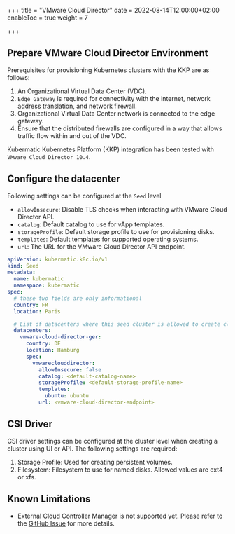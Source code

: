 +++
title = "VMware Cloud Director"
date = 2022-08-14T12:00:00+02:00
enableToc = true
weight = 7

+++

## Prepare VMware Cloud Director Environment

Prerequisites for provisioning Kubernetes clusters with the KKP are as follows:

1. An Organizational Virtual Data Center (VDC).
2. `Edge Gateway` is required for connectivity with the internet, network address translation, and network firewall.
3. Organizational Virtual Data Center network is connected to the edge gateway.
4. Ensure that the distributed firewalls are configured in a way that allows traffic flow within and out of the VDC.

Kubermatic Kubernetes Platform (KKP) integration has been tested with `VMware Cloud Director 10.4`.

## Configure the datacenter

Following settings can be configured at the `Seed` level

- `allowInsecure`: Disable TLS checks when interacting with VMware Cloud Director API.
- `catalog`: Default catalog to use for vApp templates.
- `storageProfile`: Default storage profile to use for provisioning disks.
- `templates`: Default templates for supported operating systems.
- `url`: The URL for the VMware Cloud Director API endpoint.

```yaml
apiVersion: kubermatic.k8c.io/v1
kind: Seed
metadata:
  name: kubermatic
  namespace: kubermatic
spec:
  # these two fields are only informational
  country: FR
  location: Paris

  # List of datacenters where this seed cluster is allowed to create clusters.
  datacenters:
    vmware-cloud-director-ger:
      country: DE
      location: Hamburg
      spec:
        vmwareclouddirector:
          allowInsecure: false
          catalog: <default-catalog-name>
          storageProfile: <default-storage-profile-name>
          templates:
            ubuntu: ubuntu
          url: <vmware-cloud-director-endpoint>
```

## CSI Driver

CSI driver settings can be configured at the cluster level when creating a cluster using UI or API. The following settings are required:

1. Storage Profile: Used for creating persistent volumes.
2. Filesystem: Filesystem to use for named disks. Allowed values are ext4 or xfs.

## Known Limitations

- External Cloud Controller Manager is not supported yet. Please refer to the [GitHub Issue](https://github.com/kubermatic/kubermatic/issues/10752) for more details.
